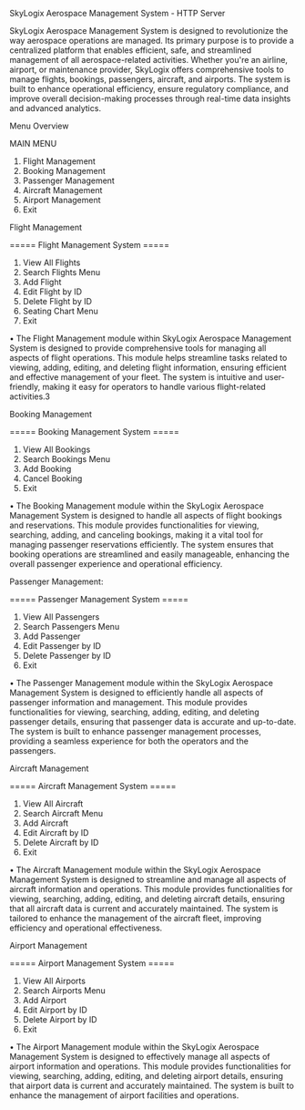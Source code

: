 SkyLogix Aerospace Management System - HTTP Server

SkyLogix Aerospace Management System is designed to revolutionize the way aerospace operations are managed. Its primary purpose is to provide a centralized platform that enables efficient, safe, and streamlined management of all aerospace-related activities. Whether you're an airline, airport, or maintenance provider, SkyLogix offers comprehensive tools to manage flights, bookings, passengers, aircraft, and airports. The system is built to enhance operational efficiency, ensure regulatory compliance, and improve overall decision-making processes through real-time data insights and advanced analytics.

Menu Overview

MAIN MENU 
1. Flight Management
2. Booking Management
3. Passenger Management
4. Aircraft Management
5. Airport Management
6. Exit

Flight Management

===== Flight Management System =====
1. View All Flights
2. Search Flights Menu
3. Add Flight
4. Edit Flight by ID
5. Delete Flight by ID
6. Seating Chart Menu
7. Exit

•	The Flight Management module within SkyLogix Aerospace Management System is designed to provide comprehensive tools for managing all aspects of flight operations. This module helps streamline tasks related to viewing, adding, editing, and deleting flight information, ensuring efficient and effective management of your fleet. The system is intuitive and user-friendly, making it easy for operators to handle various flight-related activities.3

Booking Management

===== Booking Management System =====
1. View All Bookings
2. Search Bookings Menu
3. Add Booking
4. Cancel Booking
5. Exit

•	The Booking Management module within the SkyLogix Aerospace Management System is designed to handle all aspects of flight bookings and reservations. This module provides functionalities for viewing, searching, adding, and canceling bookings, making it a vital tool for managing passenger reservations efficiently. The system ensures that booking operations are streamlined and easily manageable, enhancing the overall passenger experience and operational efficiency.

Passenger Management:

===== Passenger Management System =====
1. View All Passengers
2. Search Passengers Menu
3. Add Passenger
4. Edit Passenger by ID
5. Delete Passenger by ID
6. Exit

•	The Passenger Management module within the SkyLogix Aerospace Management System is designed to efficiently handle all aspects of passenger information and management. This module provides functionalities for viewing, searching, adding, editing, and deleting passenger details, ensuring that passenger data is accurate and up-to-date. The system is built to enhance passenger management processes, providing a seamless experience for both the operators and the passengers.

Aircraft Management

===== Aircraft Management System =====
1. View All Aircraft
2. Search Aircraft Menu
3. Add Aircraft
4. Edit Aircraft by ID
5. Delete Aircraft by ID
6. Exit

•	The Aircraft Management module within the SkyLogix Aerospace Management System is designed to streamline and manage all aspects of aircraft information and operations. This module provides functionalities for viewing, searching, adding, editing, and deleting aircraft details, ensuring that all aircraft data is current and accurately maintained. The system is tailored to enhance the management of the aircraft fleet, improving efficiency and operational effectiveness.

Airport Management

===== Airport Management System =====
1. View All Airports
2. Search Airports Menu
3. Add Airport
4. Edit Airport by ID
5. Delete Airport by ID
6. Exit

•	The Airport Management module within the SkyLogix Aerospace Management System is designed to effectively manage all aspects of airport information and operations. This module provides functionalities for viewing, searching, adding, editing, and deleting airport details, ensuring that airport data is current and accurately maintained. The system is built to enhance the management of airport facilities and operations.
